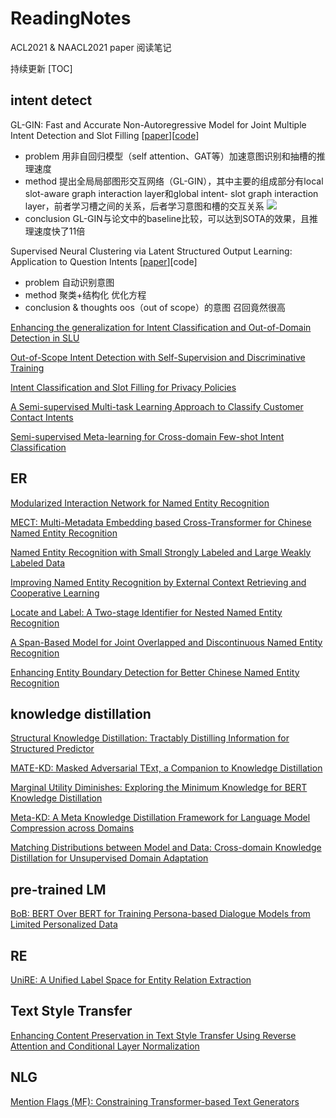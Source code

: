# ReadingNotes
ACL2021 & NAACL2021 paper 阅读笔记

持续更新
[TOC]

## intent detect

GL-GIN: Fast and Accurate Non-Autoregressive Model for Joint Multiple Intent Detection and Slot Filling [[paper](https://aclanthology.org/2021.acl-long.15.pdf)][[code](https://github.com/yizhen20133868/GL-GIN)]

* problem
用非自回归模型（self attention、GAT等）加速意图识别和抽槽的推理速度
* method
提出全局局部图形交互网络（GL-GIN），其中主要的组成部分有local slot-aware graph interaction layer和global intent- slot graph interaction layer，前者学习槽之间的关系，后者学习意图和槽的交互关系
![]("fig/GL-GIN.jpg")
* conclusion
GL-GIN与论文中的baseline比较，可以达到SOTA的效果，且推理速度快了11倍


Supervised Neural Clustering via Latent Structured Output Learning: Application to Question Intents [[paper](https://aclanthology.org/2021.naacl-main.263.pdf)][code]
* problem
自动识别意图
* method
聚类+结构化 优化方程
* conclusion & thoughts
oos（out of scope）的意图 召回竟然很高


[Enhancing the generalization for Intent Classification and Out-of-Domain Detection in SLU](https://aclanthology.org/2021.acl-long.190.pdf)

[Out-of-Scope Intent Detection with Self-Supervision and Discriminative Training](https://aclanthology.org/2021.acl-long.273.pdf)

[Intent Classification and Slot Filling for Privacy Policies](https://aclanthology.org/2021.acl-long.340.pdf)

[A Semi-supervised Multi-task Learning Approach to Classify Customer Contact Intents](https://aclanthology.org/2021.ecnlp-1.7.pdf)

[Semi-supervised Meta-learning for Cross-domain Few-shot Intent Classification](https://aclanthology.org/2021.metanlp-1.8.pdf)



## ER
[Modularized Interaction Network for Named Entity Recognition](https://aclanthology.org/2021.acl-long.17.pdf)

[MECT: Multi-Metadata Embedding based Cross-Transformer for Chinese Named Entity Recognition](https://aclanthology.org/2021.acl-long.121.pdf)

[Named Entity Recognition with Small Strongly Labeled and Large Weakly Labeled Data](https://aclanthology.org/2021.acl-long.140.pdf)

[Improving Named Entity Recognition by External Context Retrieving and Cooperative Learning](https://aclanthology.org/2021.acl-long.142.pdf)

[Locate and Label: A Two-stage Identifier for Nested Named Entity Recognition](https://aclanthology.org/2021.acl-long.216.pdf)

[A Span-Based Model for Joint Overlapped and Discontinuous Named Entity Recognition](https://aclanthology.org/2021.acl-long.372.pdf)

[Enhancing Entity Boundary Detection for Better Chinese Named Entity Recognition](https://aclanthology.org/2021.acl-short.4.pdf)

## knowledge distillation
[Structural Knowledge Distillation: Tractably Distilling Information for Structured Predictor](https://aclanthology.org/2021.acl-long.46.pdf)

[MATE-KD: Masked Adversarial TExt, a Companion to Knowledge Distillation](https://aclanthology.org/2021.acl-long.86.pdf)

[Marginal Utility Diminishes: Exploring the Minimum Knowledge for BERT Knowledge Distillation](https://aclanthology.org/2021.acl-long.228.pdf)

[Meta-KD: A Meta Knowledge Distillation Framework for Language Model Compression across Domains](https://aclanthology.org/2021.acl-long.236.pdf)

[Matching Distributions between Model and Data: Cross-domain Knowledge Distillation for Unsupervised Domain Adaptation
](https://aclanthology.org/2021.acl-long.421.pdf)

## pre-trained LM
[BoB: BERT Over BERT for Training Persona-based Dialogue Models from Limited Personalized Data](https://aclanthology.org/2021.acl-long.14.pdf)

## RE
[UniRE: A Unified Label Space for Entity Relation Extraction](https://aclanthology.org/2021.acl-long.19.pdf)

## Text Style Transfer
[Enhancing Content Preservation in Text Style Transfer Using Reverse Attention and Conditional Layer Normalization](https://aclanthology.org/2021.acl-long.8.pdf)

## NLG
[Mention Flags (MF): Constraining Transformer-based Text Generators](https://aclanthology.org/2021.acl-long.9.pdf)
